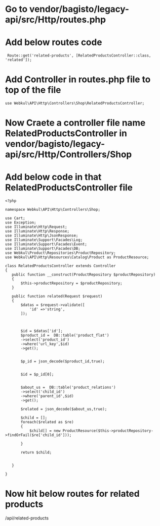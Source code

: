 # Go to vendor/bagisto/legacy-api/src/Http/routes.php


# Add below routes code
~~~
 Route::get('related-products', [RelatedProductsController::class, 'related']);
 ~~~

 # Add Controller in routes.php file to top of the file
 ~~~
 use Webkul\API\Http\Controllers\Shop\RelatedProductsController;
~~~


# Now Craete a controller file name RelatedProductsController in vendor/bagisto/legacy-api/src/Http/Controllers/Shop

# Add below code in that RelatedProductsController file
 ~~~
<?php

namespace Webkul\API\Http\Controllers\Shop;

use Cart;
use Exception;
use Illuminate\Http\Request;
use Illuminate\Http\Response;
use Illuminate\Http\JsonResponse;
use Illuminate\Support\Facades\Log;
use Illuminate\Support\Facades\Event;
use Illuminate\Support\Facades\DB;
use Webkul\Product\Repositories\ProductRepository;
use Webkul\API\Http\Resources\Catalog\Product as ProductResource;

class RelatedProductsController extends Controller
{
    public function __construct(ProductRepository $productRepository)
    {
        $this->productRepository = $productRepository;
    }

    public function related(Request $request)
    {
        $datas = $request->validate([
            'id' =>'string',
        ]);


       
        $id = $datas['id'];
        $product_id =  DB::table('product_flat')
        ->select('product_id')
        ->where('url_key',$id)
        ->get();
        

        $p_id = json_decode($product_id,true);
      

        $id = $p_id[0];
       

        $about_us =  DB::table('product_relations')
        ->select('child_id')
        ->where('parent_id',$id)
        ->get();

        $related = json_decode($about_us,true);

        $child = [];
        foreach($related as $re)
        {
            $child[] = new ProductResource($this->productRepository->findOrFail($re['child_id']));
            
        }

        return $child;

    
    }
    
}
~~~

# Now hit below routes for related products
<your-domain>/api/related-products